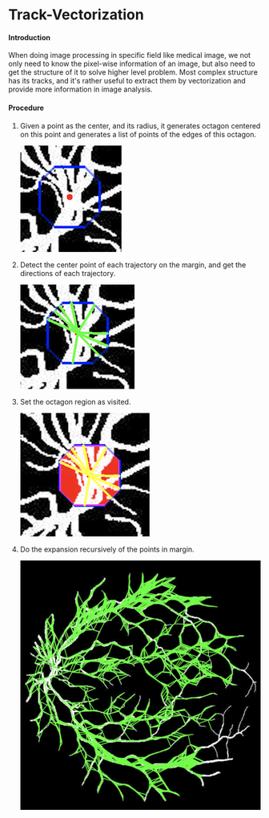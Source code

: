 # Track-Vectorization

#### Introduction

When doing image processing in specific field like medical image, we not only need to know the pixel-wise information of an image, but also need to get the structure of it to solve higher level problem. Most complex structure has its tracks, and it's rather useful to extract them by vectorization and provide more information in image analysis.

#### Procedure

1. Given a point as the center, and its radius, it generates octagon centered on this point and generates a list of points of the edges of this octagon.

   ![1_1](https://github.com/RiverLeeGitHub/Track-Vectorization/blob/master/Explaination/1_1.png)

2. Detect the center point of each trajectory on the margin, and get the directions of each trajectory.

   ![image-20200213002059795](https://github.com/RiverLeeGitHub/Track-Vectorization/blob/master/Explaination/2_1.png)

3. Set the octagon region as visited.

   ![image-20200213003515476](https://github.com/RiverLeeGitHub/Track-Vectorization/blob/master/Explaination/3_1.png)

4. Do the expansion recursively of the points in margin.

   ![image-20200213010622841](https://github.com/RiverLeeGitHub/Track-Vectorization/blob/master/Explaination/result.png)



